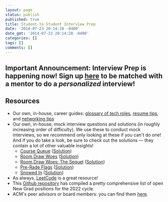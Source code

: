 ```yaml
---
layout: page
status: publish
published: true
title: Student-to-Student Interview Prep
date: '2014-07-23 20:14:28 -0400'
date_gmt: '2014-07-23 20:14:28 -0400'
categories: []
tags: []
comments: []
---
```


## Important Announcement: Interview Prep is happening now! Sign up <a href="https://bit.ly/3meySxp" target="_blank">here</a> to be matched with a mentor to do a *personalized* interview!

## Resources 

- Our own, in-house, career guides: <a href="documents/glossary_of_tech_roles.pdf" target="_blank">glossary of tech roles</a>, <a href="documents/resume_tips.pdf" target="_blank">resume tips</a>, and <a href="documents/networking_tips.pdf" target="_blank">networking tips</a>
- Our own, in-house, mock interview questions and solutions (in roughly increasing order of difficulty). We use these to conduct mock interviews, so we recommend only looking at these if you can't do one! And if you do take a look, be sure to check out the solutions — they contain a lot of other valuable insights! 
    - <a href="documents/problems/coursequeue.pdf" target="_blank">Course Queue</a> (<a href="documents/solutions/coursequeue_sol.pdf" target="_blank">Solution</a>)
    - <a href="documents/problems/roomdraw.pdf" target="_blank">Room Draw Woes</a> (<a href="documents/solutions/roomdraw_sol.pdf" target="_blank">Solution</a>)
    - <a href="documents/problems/roomdraw2.pdf" target="_blank">Room Draw Woes: The Sequel</a> (<a href="documents/solutions/roomdraw2_sol.pdf" target="_blank">Solution</a>)
    - <a href="documents/problems/prerade.pdf" target="_blank">Pre-Rade Flags</a> (<a href="documents/solutions/prerade_sol.pdf" target="_blank">Solution</a>)
    - <a href="documents/problems/snowedin.pdf" target="_blank">Snowed In</a> (<a href="documents/solutions/snowedin_sol.pdf" target="_blank">Solution</a>)
- As always, <a href="https://leetcode.com" target="_blank">LeetCode</a> is a great resource!
- This <a href="https://github.com/coderQuad/New-Grad-Positions-2022" target="_blank">Github repository</a> has compiled a pretty comprehensive list of open New Grad positions for the 2022 cycle.
- ACM's peer advisors or board members: you can find them [here](/about).
